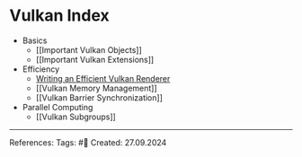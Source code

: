 
# Vulkan Index

- Basics
	- [[Important Vulkan Objects]]
	- [[Important Vulkan Extensions]]
- Efficiency
	-  [Writing an Efficient Vulkan Renderer](https://zeux.io/2020/02/27/writing-an-efficient-vulkan-renderer/)
	- [[Vulkan Memory Management]]
	- [[Vulkan Barrier  Synchronization]]
- Parallel Computing
	- [[Vulkan Subgroups]]

---

References: 
Tags: #📑
Created: 27.09.2024
